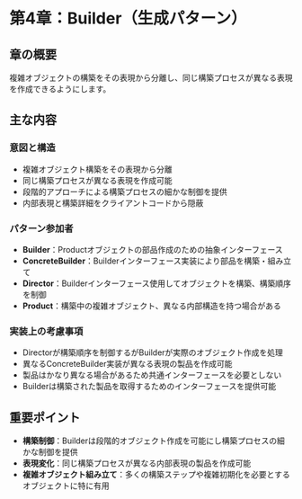# 第4章：Builder（生成パターン）

## 章の概要
複雑オブジェクトの構築をその表現から分離し、同じ構築プロセスが異なる表現を作成できるようにします。

## 主な内容

### 意図と構造
- 複雑オブジェクト構築をその表現から分離
- 同じ構築プロセスが異なる表現を作成可能
- 段階的アプローチによる構築プロセスの細かな制御を提供
- 内部表現と構築詳細をクライアントコードから隠蔽

### パターン参加者
- **Builder**：Productオブジェクトの部品作成のための抽象インターフェース
- **ConcreteBuilder**：Builderインターフェース実装により部品を構築・組み立て
- **Director**：Builderインターフェース使用してオブジェクトを構築、構築順序を制御
- **Product**：構築中の複雑オブジェクト、異なる内部構造を持つ場合がある

### 実装上の考慮事項
- Directorが構築順序を制御するがBuilderが実際のオブジェクト作成を処理
- 異なるConcreteBuilder実装が異なる表現の製品を作成可能
- 製品はかなり異なる場合があるため共通インターフェースを必要としない
- Builderは構築された製品を取得するためのインターフェースを提供可能

## 重要ポイント
- **構築制御**：Builderは段階的オブジェクト作成を可能にし構築プロセスの細かな制御を提供
- **表現変化**：同じ構築プロセスが異なる内部表現の製品を作成可能
- **複雑オブジェクト組み立て**：多くの構築ステップや複雑初期化を必要とするオブジェクトに特に有用
